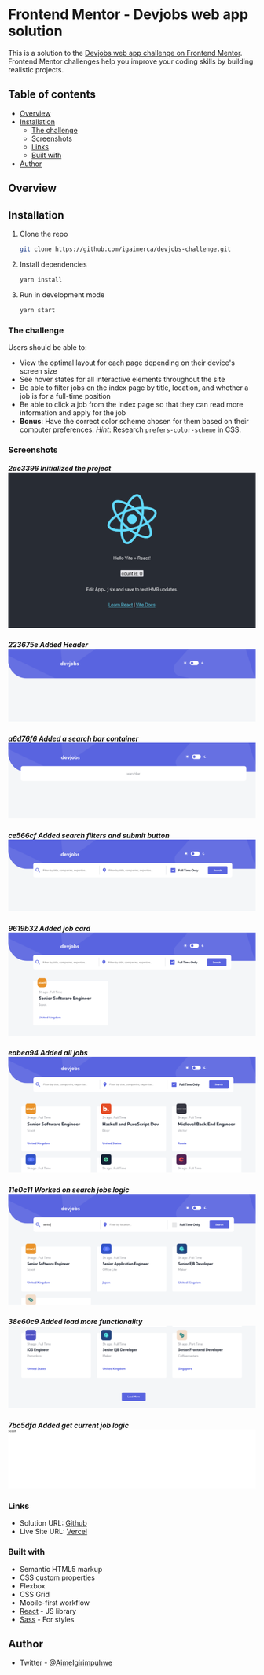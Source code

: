 # Frontend Mentor - Devjobs web app solution

This is a solution to the [Devjobs web app challenge on Frontend Mentor](https://www.frontendmentor.io/challenges/devjobs-web-app-HuvC_LP4l). Frontend Mentor challenges help you improve your coding skills by building realistic projects.

## Table of contents

- [Overview](#overview)
- [Installation](#installation)
  - [The challenge](#the-challenge)
  - [Screenshots](#screenshots)
  - [Links](#links)
  - [Built with](#built-with)
- [Author](#author)
## Overview

## Installation
1. Clone the repo
   ```sh
   git clone https://github.com/igaimerca/devjobs-challenge.git
   ```
1. Install dependencies
   ```sh
   yarn install
   ```
1. Run in development mode
   ```sh
   yarn start
   ```


### The challenge

Users should be able to:

- View the optimal layout for each page depending on their device's screen size
- See hover states for all interactive elements throughout the site
- Be able to filter jobs on the index page by title, location, and whether a job is for a full-time position
- Be able to click a job from the index page so that they can read more information and apply for the job
- **Bonus**: Have the correct color scheme chosen for them based on their computer preferences. _Hint_: Research `prefers-color-scheme` in CSS.

### Screenshots

##### 2ac3396 Initialized the project ![](./screenshots/initial.png)
##### 223675e Added Header ![](./screenshots/header.png)
##### a6d76f6 Added a search bar container ![](./screenshots/added_searchbar.png)
##### ce566cf Added search filters and submit button ![](./screenshots/filters.png)
##### 9619b32 Added job card ![](./screenshots/jobcard.png)
##### eabea94 Added all jobs ![](./screenshots/jobs.png)
##### 11e0c11 Worked on search jobs logic ![](./screenshots/jobs_search.png)
##### 38e60c9 Added load more functionality ![](./screenshots/load_more.png)
##### 7bc5dfa Added get current job logic ![](./screenshots/current_job_logic.png)

### Links

- Solution URL: [Github ](https://github.com/igaimerca/devjobs-challenge)
- Live Site URL: [Vercel](https://devjobs-challenge.vercel.app)

### Built with

- Semantic HTML5 markup
- CSS custom properties
- Flexbox
- CSS Grid
- Mobile-first workflow
- [React](https://reactjs.org/) - JS library
- [Sass](https://sass-lang.com/) - For styles

## Author

- Twitter - [@AimeIgirimpuhwe](https://www.twitter.com/aimeigirimpuhwe)
